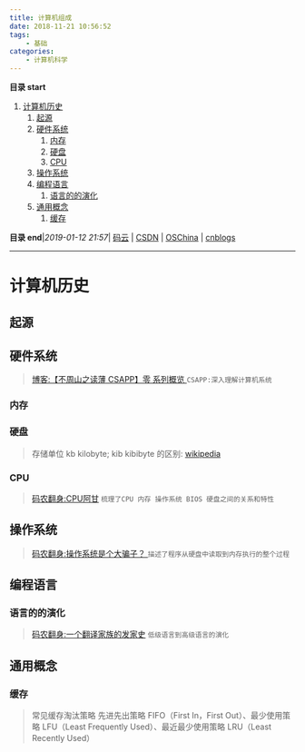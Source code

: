 ```yaml
---
title: 计算机组成
date: 2018-11-21 10:56:52
tags: 
    - 基础
categories: 
    - 计算机科学
---
```


**目录 start**
 
1. [计算机历史](#计算机历史)
    1. [起源](#起源)
    1. [硬件系统](#硬件系统)
        1. [内存](#内存)
        1. [硬盘](#硬盘)
        1. [CPU](#cpu)
    1. [操作系统](#操作系统)
    1. [编程语言](#编程语言)
        1. [语言的的演化](#语言的的演化)
    1. [通用概念](#通用概念)
        1. [缓存](#缓存)

**目录 end**|_2019-01-12 21:57_| [码云](https://gitee.com/gin9) | [CSDN](http://blog.csdn.net/kcp606) | [OSChina](https://my.oschina.net/kcp1104) | [cnblogs](http://www.cnblogs.com/kuangcp)
****************************************
# 计算机历史

## 起源

## 硬件系统
> [博客:【不周山之读薄 CSAPP】零 系列概览 ](http://wdxtub.com/2016/04/16/thin-csapp-0/) `CSAPP:深入理解计算机系统`

### 内存

### 硬盘
> 存储单位 kb kilobyte; kib kibibyte 的区别: [wikipedia](https://en.wikipedia.org/wiki/Kilobyte)

### CPU
> [码农翻身:CPU阿甘](https://mp.weixin.qq.com/s?__biz=MzAxOTc0NzExNg==&mid=2665513017&idx=1&sn=5550ee714abd36d0b580713f673e670b&scene=21#wechat_redirect) `梳理了CPU 内存 操作系统 BIOS 硬盘之间的关系和特性`

## 操作系统
> [码农翻身:操作系统是个大骗子？ ](https://mp.weixin.qq.com/s?__biz=MzAxOTc0NzExNg==&mid=2665513894&idx=1&sn=3cf8faef41800f0dd52f84a0ae2d8065&chksm=80d67be5b7a1f2f31833dc71f8c67dc50e64b14bb5a25678155a7b39927b63db7c17510793d0&scene=21#wechat_redirect)`描述了程序从硬盘中读取到内存执行的整个过程`

## 编程语言
### 语言的的演化
> [码农翻身:一个翻译家族的发家史](https://mp.weixin.qq.com/s?__biz=MzAxOTc0NzExNg==&mid=2665513576&idx=1&sn=0fd7ba43902ff7b10376810118f68d62&chksm=80d67a2bb7a1f33d90a95be040987bc03033b0174cef6ccb9018203673c8c1fe192103d3ae41&scene=21#wechat_redirect) `低级语言到高级语言的演化`

## 通用概念

### 缓存
> 常见缓存淘汰策略 先进先出策略 FIFO（First In，First Out）、最少使用策略 LFU（Least Frequently Used）、最近最少使用策略 LRU（Least Recently Used）

